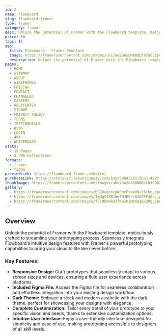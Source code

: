 ```yaml
---
id: 2
name: Flowboard
slug: flowboard-framer
type: framer
category: framer
desc: Unlock the potential of Framer with the Flowboard template, meticulously crafted to streamline your prototyping process.
price: 69
tags: []
seo:
  title: Flowboard - Framer Template
  image: https://framerusercontent.com/images/uhc7ow2bA5UN8RdLh9COGJz54k.jpg?scale-down-to=1024
  description: Unlock the potential of Framer with the Flowboard template, meticulously crafted to streamline your prototyping process.
pages:
  - HOME
  - SITEMAP
  - ABOUT
  - WIREFRAMES
  - PRICING
  - CONTACT
  - CHANGELOG
  - CAREERS
  - HELPCENTER
  - SIGNUP
  - PRIVACY POLICY
  - TERMS
  - TESTIMONIALS
  - BLOG
  - LOGIN
  - 404
  - WHITEBOARD
stats:
  - 19 Pages
  - 3 CMS-Collections
formats:
  - framer
  - figma
previewLink: https://flowboard.framer.website/
purchaseLink: https://stylokit.lemonsqueezy.com/buy/5d943755-5ba1-482f-b5e4-d089df1d7570
thumbImage: https://framerusercontent.com/images/uhc7ow2bA5UN8RdLh9COGJz54k.jpg?scale-down-to=1024
gallery:
  - https://framerusercontent.com/images/bGZ0wqcXipW5hrPsxkVNizALbo.jpg?scale-down-to=1024
  - https://framerusercontent.com/images/ImQgCZXBJAe7NJBDeeG4dZ8FJ0s.jpg?scale-down-to=1024
  - https://framerusercontent.com/images/fF1RbmekRJfKowKiMKXa3B839g.jpg?scale-down-to=1024
---
```


## Overview

Unlock the potential of Framer with the Flowboard template, meticulously crafted to streamline your prototyping process. Seamlessly integrate Flowboard's intuitive design features with Framer's powerful prototyping capabilities to bring your ideas to life like never before.

### Key Features:

- **Responsive Design:** Craft prototypes that seamlessly adapt to various screen sizes and devices, ensuring a fluid user experience across platforms.
- **Included Figma File:** Access the Figma file for seamless collaboration and effortless integration into your existing design workflow.
- **Dark Theme:** Embrace a sleek and modern aesthetic with the dark theme, perfect for showcasing your designs with elegance.
- **Complete Customization:** Tailor every detail of your prototype to your specific vision and needs, thanks to extensive customization options.
- **Intuitive User Interface:** Enjoy a user-friendly interface designed for simplicity and ease of use, making prototyping accessible to designers of all skill levels.
